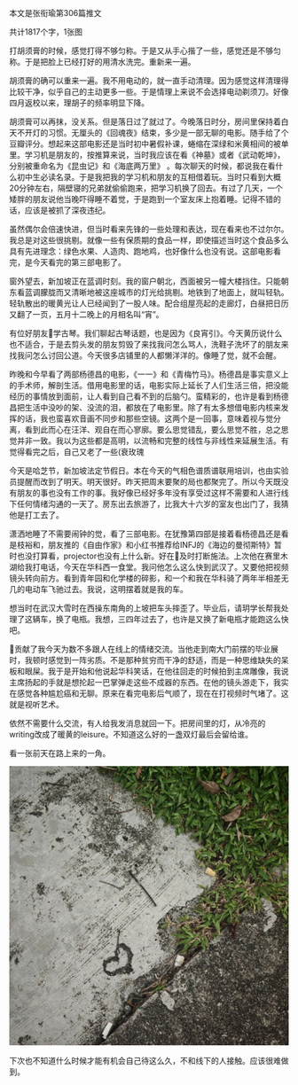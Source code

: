 本文是张衔瑜第306篇推文

共计1817个字，1张图

打胡须膏的时候，感觉打得不够匀称。于是又从手心揩了一些，感觉还是不够匀称。于是把脸上已经打好的用清水洗完。重新来一遍。

胡须膏的确可以重来一遍。我不用电动的，就一直手动清理。因为感觉这样清理得比较干净，似乎自己的主动更多一些。于是情理上来说不会选择电动剃须刀。好像四月返校以来，理胡子的频率明显下降。

胡须膏可以再抹，没关系。但是落日过了就过了。今晚落日时分，房间里保持着白天不开灯的习惯。无厘头的《回魂夜》结束，多少是一部无聊的电影。随手给了个豆瓣评分。想起来这部电影还是当时初中暑假补课，蜷缩在深绿和米黄相间的被单里。学习机是朋友的，按推算来说，当时我应该在看《神墓》或者《武动乾坤》，分别被重命名为《昆虫记》和《海底两万里》 。每次聊天的时候，都说我在看什么初中生必读名录。于是我把我的学习机和朋友的互相借着玩。当时只看到大概20分钟左右，隔壁寝的兄弟就偷偷跑来，把学习机换了回去。有过了几天，一个矮胖的朋友说他当晚吓得睡不着觉，于是跑到一个室友床上抱着睡。记得不错的话，应该是被抓了深夜违纪。

虽然偶尔会倍速快进，但当时看来先锋的一些处理和表达，现在看来也不过尔尔。我总是对这些很挑剔。就像一些有保质期的食品一样，即使描述当时这个食品多么具有先进理念：绿色水果、人造肉、跑地鸡，也好像什么也没有说。这部电影看完，是今天看完的第三部电影了。

窗外望去，新加坡正在蓝调时刻。我的窗户朝北，西面被另一幢大楼挡住。只能朝东看蓝调朦胧而又清晰地被这座城市的灯光给挑剔。地铁到了地面上，就叫轻轨。轻轨散出的暖黄光让人已经闻到了一股人味。配合组屋亮起的走廊灯，白昼把日历又翻了一页，五月十二晚上的月相名叫“宵”。

有位好朋友🎵学古琴。我们聊起古琴话题，也是因为《良宵引》。今天黄历说什么也不适合，于是去剪头发的朋友剪毁了来找我问怎么骂人，洗鞋子洗坏了的朋友来找我问怎么讨回公道。今天很多店铺里的人都懒洋洋的。像睡了觉，就不会醒。

昨晚和今早看了两部杨德昌的电影，《一一》和《青梅竹马》。杨德昌是事实意义上的手术师，解剖生活。借用电影里的话，电影实际上延长了人们生活三倍，把没能经历的事情放到面前，让人看到自己看不到的后脑勺。蛮精彩的，也许是看到杨德昌把生活中没吵的架、没流的泪，都放在了电影里。除了有太多想借电影内核来发挥的话，我也蛮喜欢音画不同步和那些空镜。这两个是一回事，意味着视与觉分离，看到此而心在汪洋、观自在而心寥廓。要么思觉错乱，要么思觉不胜，总之思觉并非一致。我以为这些都是高明，以流畅和完整的线性与非线性来延展生活。有觉得看完之后，自己又老了一些(衰玫瑰

今天是哈芝节，新加坡法定节假日。本在今天的气相色谱质谱联用培训，也由实验员提醒而改到了明天。明天很好。昨天把周末要聚的局也都聚完了。所以今天既没有朋友的事也没有工作的事。我好像已经好多年没有享受过这样不需要和人进行线下任何情绪沟通的一天了。房东出去旅游了，比我大十六岁的室友也出门了，我猜他是打工去了。

潇洒地睡了不需要闹钟的觉，看了三部电影。在犹豫第四部是接着看杨德昌还是看是枝裕和，朋友推的《自由作家》和小红书推荐给INFJ的《海边的曼彻斯特》暂时也没打算看，projector也没有上什么新。好在🍒及时打断施法。上次他在赛里木湖给我打电话，今天在华科西一食堂。我问他怎么这么快到武汉了。又要他把视频镜头转向前方。看到青年园和化学楼的碎影，和一个和我在华科骑了两年半相差无几的电动车飞驰过去。我说，这明摆着就是我的车。

想当时在武汉大雪时在西操东南角的上坡把车头摔歪了。毕业后，请玥学长帮我处理了这辆车，换了电瓶。我想，三四年过去了，也许是又换了新电瓶才能跑这么快吧。

🍒贡献了我今天为数不多跟人在线上的情绪交流。当他走到南大门前摆的毕业展时，我顿时感觉到一阵劣质。不是那种贫穷而干净的舒适，而是一种思维缺失的呆板和眼屎。我于是开始和他说起华科笑话，在他往回走的时候拍到主席雕像，我说主席扬起的手就是想抡起一巴掌弹走这些不成器的东西。在他的镜头游走下，我实在感觉各种尴尬癌和无聊。原来在看完电影后气顺了，现在在打视频时气堵了。这就是视听艺术。

依然不需要什么交流，有人给我发消息就回一下。把房间里的灯，从冷亮的writing改成了暖黄的leisure。不知道这么好的一盏双灯最后会留给谁。

看一张前天在路上来的一角。

![](./images/img_001.jpeg)

下次也不知道什么时候才能有机会自己待这么久，不和线下的人接触。应该很难做到。

